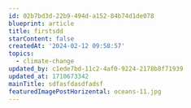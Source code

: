 ```yaml
---
id: 02b7bd3d-22b9-494d-a152-84b74d1de078
blueprint: article
title: firstsdd
starContent: false
createdAt: '2024-02-12 09:58:57'
topics:
  - climate-change
updated_by: c1ede7bd-11c2-4af0-9224-2178b8f71939
updated_at: 1710673342
mainTitle: sdfasfdasdfadsf
featuredImagePostHorizental: oceans-11.jpg
---
```

